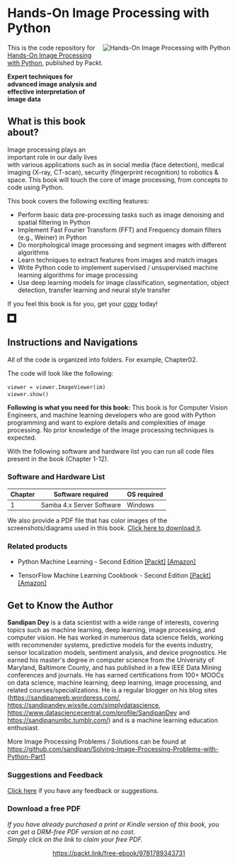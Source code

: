 # Hands-On Image Processing with Python

<a href="https://www.packtpub.com/big-data-and-business-intelligence/hands-image-processing-python?utm_source=github&utm_medium=repository&utm_campaign=9781789343731 "><img src="https://static.packt-cdn.com/products/9781789343731/cover/smaller" alt="Hands-On Image Processing with Python" height="256px" align="right"></a>

This is the code repository for [Hands-On Image Processing with Python](https://www.packtpub.com/product/hands-on-image-processing-with-python/9781789343731), published by Packt.

**Expert techniques for advanced image analysis and effective interpretation of image data**

## What is this book about?
Image processing plays an important role in our daily lives with various applications such as in social media (face detection), medical imaging (X-ray, CT-scan), security (fingerprint recognition) to robotics &amp; space. This book will touch the core of image processing, from concepts to code using Python.

This book covers the following exciting features:
* Perform basic data pre-processing tasks such as image denoising and spatial filtering in Python 
* Implement Fast Fourier Transform (FFT) and Frequency domain filters (e.g., Weiner) in Python 
* Do morphological image processing and segment images with different algorithms 
* Learn techniques to extract features from images and match images 
* Write Python code to implement supervised / unsupervised machine learning algorithms for image processing 
* Use deep learning models for image classification, segmentation, object detection, transfer learning and neural style transfer 

If you feel this book is for you, get your [copy](https://www.amazon.com/dp/1789343739) today!

<a href="https://www.packtpub.com/?utm_source=github&utm_medium=banner&utm_campaign=GitHubBanner"><img src="https://raw.githubusercontent.com/PacktPublishing/GitHub/master/GitHub.png" 
alt="https://www.packtpub.com/" border="5" /></a>

## Instructions and Navigations
All of the code is organized into folders. For example, Chapter02.

The code will look like the following:
```
viewer = viewer.ImageViewer(im)
viewer.show()
```

**Following is what you need for this book:**
This book is for Computer Vision Engineers, and machine learning developers who are good with Python programming and want to explore details and complexities of image processing. No prior knowledge of the image processing techniques is expected.	

With the following software and hardware list you can run all code files present in the book (Chapter 1-12).
### Software and Hardware List
| Chapter | Software required | OS required |
| -------- | ------------------------------------ | ----------------------------------- |
| 1 | Samba 4.x Server Software | Windows |


We also provide a PDF file that has color images of the screenshots/diagrams used in this book. [Click here to download it](https://static.packt-cdn.com/downloads/9781789343731_ColorImages.pdf).

### Related products
* Python Machine Learning - Second Edition [[Packt]](https://www.packtpub.com/big-data-and-business-intelligence/python-machine-learning-second-edition?utm_source=github&utm_medium=repository&utm_campaign=9781787125933 ) [[Amazon]](https://www.amazon.com/dp/1787125939)

* TensorFlow Machine Learning Cookbook - Second Edition [[Packt]](https://www.packtpub.com/big-data-and-business-intelligence/tensorflow-machine-learning-cookbook-second-edition?utm_source=github&utm_medium=repository&utm_campaign=9781789131680 ) [[Amazon]](https://www.amazon.com/dp/1789131685)


## Get to Know the Author
**Sandipan Dey**
is a data scientist with a wide range of interests, covering topics such as machine learning, deep learning, image processing, and computer vision. He has worked in numerous data science fields, working with recommender systems, predictive models for the events industry, sensor localization models, sentiment analysis, and device prognostics. He earned his master's degree in computer science from the University of Maryland, Baltimore County, and has published in a few IEEE Data Mining conferences and journals. He has earned certifications from 100+ MOOCs on data science, machine learning, deep learning, image processing, and related courses/specializations. He is a regular blogger on his blog sites (https://sandipanweb.wordpress.com/, https://sandipandey.wixsite.com/simplydatascience, https://www.datasciencecentral.com/profile/SandipanDey and https://sandipanumbc.tumblr.com/) and is a machine learning education enthusiast.	

More Image Processing Problems / Solutions can be found at https://github.com/sandipan/Solving-Image-Processing-Problems-with-Python-Part1


### Suggestions and Feedback
[Click here](https://docs.google.com/forms/d/e/1FAIpQLSdy7dATC6QmEL81FIUuymZ0Wy9vH1jHkvpY57OiMeKGqib_Ow/viewform) if you have any feedback or suggestions.


### Download a free PDF

 <i>If you have already purchased a print or Kindle version of this book, you can get a DRM-free PDF version at no cost.<br>Simply click on the link to claim your free PDF.</i>
<p align="center"> <a href="https://packt.link/free-ebook/9781789343731">https://packt.link/free-ebook/9781789343731 </a> </p>